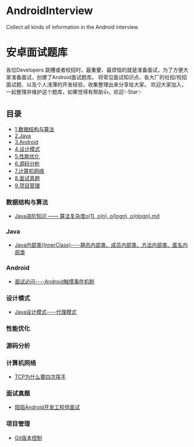 # AndroidInterview
Collect all kinds of information in the Android interview

# 安卓面试题库
各位Developers 跳槽或者校招时，最重要、最烦恼的就是准备面试，为了方便大家准备面试，创建了Android面试题库。
将常见面试知识点、各大厂的社招/校招面试题、以及个人浅薄的开发经验，收集整理出来分享给大家。
欢迎大家加入，一起整理并维护这个题库，如果觉得有帮助👍，欢迎✨Star✨

## 目录
- [1.数据结构与算法](#数据结构与算法)
- [2.Java](#java)
- [3.Android](#android)
- [4.设计模式](#设计模式)
- [5.性能优化](#性能优化)
- [6.源码分析](#源码分析)
- [7.计算机网络](#计算机网络)
- [8.面试真题](#面试真题)
- [9.项目管理](#项目管理)

### 数据结构与算法
- [Java进阶知识 —— 算法复杂度o(1), o(n), o(logn), o(nlogn).md](https://github.com/dazhaoDai/AndroidInterview/blob/master/datastructure/Java%E8%BF%9B%E9%98%B6%E7%9F%A5%E8%AF%86%20%E2%80%94%E2%80%94%20%E7%AE%97%E6%B3%95%E5%A4%8D%E6%9D%82%E5%BA%A6o(1)%2C%20o(n)%2C%20o(logn)%2C%20o(nlogn).md)
### Java
- [Java内部类(InnerClass)----静态内部类、成员内部类、方法内部类、匿名内部类](https://github.com/dazhaoDai/AndroidInterview/blob/master/java/Java%E9%9D%99%E6%80%81%E5%86%85%E9%83%A8%E7%B1%BB%E3%80%81%E5%86%85%E9%83%A8%E7%B1%BB%E3%80%81%E5%8C%BF%E5%90%8D%E5%86%85%E9%83%A8%E7%B1%BB.md)
### Android
- [面试必问----Android触摸事件机制](https://github.com/dazhaoDai/AndroidInterview/blob/master/android/%E6%B8%85%E6%99%B0%E6%98%8E%E4%BA%86%E7%9A%84Android%E8%A7%A6%E6%91%B8%E4%BA%8B%E4%BB%B6%E5%88%86%E5%8F%91%E6%9C%BA%E5%88%B6.md)
### 设计模式
- [Java设计模式----代理模式](https://github.com/dazhaoDai/AndroidInterview/blob/master/designpatterns/Java%E8%AE%BE%E8%AE%A1%E6%A8%A1%E5%BC%8F----%E4%BB%A3%E7%90%86%E6%A8%A1%E5%BC%8F.md)
### 性能优化
### 源码分析
### 计算机网络
- [TCP为什么要四次挥手](https://github.com/dazhaoDai/AndroidInterview/blob/master/network/TCP%E4%B8%BA%E4%BB%80%E4%B9%88%E8%A6%81%E5%9B%9B%E6%AC%A1%E6%8C%A5%E6%89%8B.md)
### 面试真题
- [陌陌Android开发工程师面试](https://github.com/dazhaoDai/AndroidInterview/blob/master/interviews/%E9%99%8C%E9%99%8C%E9%9D%A2%E8%AF%95%E9%A2%98.md)

### 项目管理
- [Git版本控制](https://github.com/dazhaoDai/AndroidInterview/blob/master/version-control/Git%E7%89%88%E6%9C%AC%E6%8E%A7%E5%88%B6.md)
